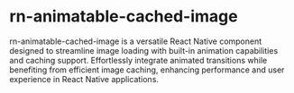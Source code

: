 # rn-animatable-cached-image
rn-animatable-cached-image is a versatile React Native component designed to streamline image loading with built-in animation capabilities and caching support. Effortlessly integrate animated transitions while benefiting from efficient image caching, enhancing performance and user experience in React Native applications.
